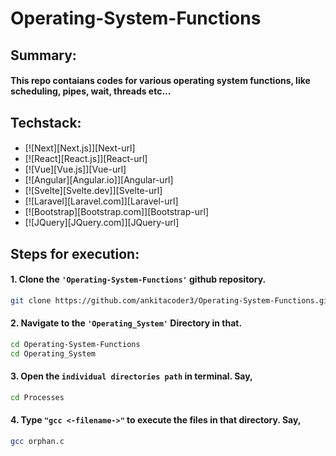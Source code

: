 <a name="readme-top"></a>

# Operating-System-Functions
###
###
###

## Summary:
#### This repo contaians codes for various operating system functions, like scheduling, pipes, wait, threads etc... 
###
###

## Techstack:
####
* [![Next][Next.js]][Next-url]
* [![React][React.js]][React-url]
* [![Vue][Vue.js]][Vue-url]
* [![Angular][Angular.io]][Angular-url]
* [![Svelte][Svelte.dev]][Svelte-url]
* [![Laravel][Laravel.com]][Laravel-url]
* [![Bootstrap][Bootstrap.com]][Bootstrap-url]
* [![JQuery][JQuery.com]][JQuery-url]
###
###

## Steps for execution:

  #### 1. Clone the ``` 'Operating-System-Functions' ``` github repository.
  ```sh 
  git clone https://github.com/ankitacoder3/Operating-System-Functions.git 
  ```
  #### 2. Navigate to the ``` 'Operating_System' ``` Directory in that.
  ```sh
  cd Operating-System-Functions
  cd Operating_System
  ```
  #### 3. Open the ```individual directories path``` in terminal.  Say, 
  ```sh
  cd Processes
  ```
  #### 4. Type ``` "gcc <-filename->" ``` to execute the files in that directory. Say, 
  ```sh
  gcc orphan.c
  ```
  ###
  ###### 
  ###
  ###
  
  #

